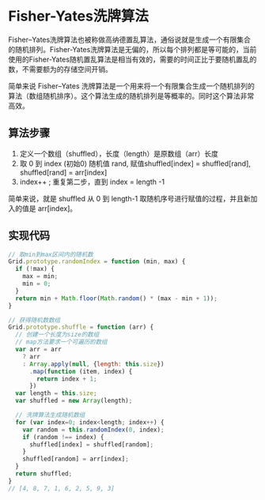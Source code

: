 # Fisher-Yates洗牌算法
Fisher–Yates洗牌算法也被称做高纳德置乱算法，通俗说就是生成一个有限集合的随机排列。Fisher-Yates洗牌算法是无偏的，所以每个排列都是等可能的，当前使用的Fisher-Yates随机置乱算法是相当有效的，需要的时间正比于要随机置乱的数，不需要额为的存储空间开销。

简单来说 Fisher–Yates 洗牌算法是一个用来将一个有限集合生成一个随机排列的算法（数组随机排序）。这个算法生成的随机排列是等概率的。同时这个算法非常高效。

## 算法步骤
1. 定义一个数组（shuffled），长度（length）是原数组（arr）长度
2. 取 0 到 index (初始0) 随机值 rand, 赋值shuffled[index] = shuffled[rand], shuffled[rand] = arr[index]
3. index++ ; 重复第二步，直到 index = length -1


简单来说，就是 shuffled 从 0 到 length-1 取随机序号进行赋值的过程，并且新加入的值是 arr[index]。

## 实现代码
``` js
// 取min到max区间内的随机数
Grid.prototype.randomIndex = function (min, max) {
  if (!max) {
    max = min;
    min = 0;
  }
  return min + Math.floor(Math.random() * (max - min + 1));
}

// 获得随机数数组
Grid.prototype.shuffle = function (arr) {
  // 创建一个长度为size的数组
  // map方法要求一个可遍历的数组
  var arr = arr 
    ? arr 
    : Array.apply(null, {length: this.size})
      .map(function (item, index) {
        return index + 1;
      })
  var length = this.size;
  var shuffled = new Array(length);

  // 洗牌算法生成随机数组
  for (var index=0; index<length; index++) {
    var random = this.randomIndex(0, index);
    if (random !== index) {
      shuffled[index] = shuffled[random];
    }
    shuffled[random] = arr[index];
  }
  return shuffled;
}
// [4, 8, 7, 1, 6, 2, 5, 9, 3]
```